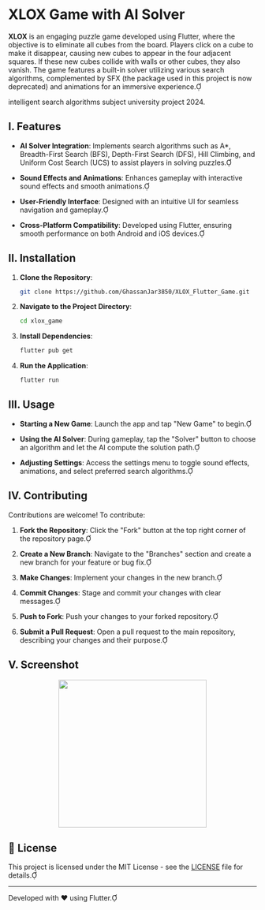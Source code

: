 # XLOX Game with AI Solver

**XLOX** is an engaging puzzle game developed using Flutter, where the objective is to eliminate all cubes from the board. Players click on a cube to make it disappear, causing new cubes to appear in the four adjacent squares. If these new cubes collide with walls or other cubes, they also vanish. The game features a built-in solver utilizing various search algorithms, complemented by SFX (the package used in this project is now deprecated) and animations for an immersive experience.

intelligent search algorithms subject university project 2024.

## I. Features

- **AI Solver Integration**: Implements search algorithms such as A*, Breadth-First Search (BFS), Depth-First Search (DFS), Hill Climbing, and Uniform Cost Search (UCS) to assist players in solving puzzles.

- **Sound Effects and Animations**: Enhances gameplay with interactive sound effects and smooth animations.

- **User-Friendly Interface**: Designed with an intuitive UI for seamless navigation and gameplay.

- **Cross-Platform Compatibility**: Developed using Flutter, ensuring smooth performance on both Android and iOS devices.

## II. Installation

1. **Clone the Repository**:

   ```bash
   git clone https://github.com/GhassanJar3850/XLOX_Flutter_Game.git
   ```
   

2. **Navigate to the Project Directory**:

   ```bash
   cd xlox_game
   ```
   

3. **Install Dependencies**:

   ```bash
   flutter pub get
   ```
   

4. **Run the Application**:

   ```bash
   flutter run
   ```
   

## III. Usage

- **Starting a New Game**: Launch the app and tap "New Game" to begin.

- **Using the AI Solver**: During gameplay, tap the "Solver" button to choose an algorithm and let the AI compute the solution path.

- **Adjusting Settings**: Access the settings menu to toggle sound effects, animations, and select preferred search algorithms.

## IV. Contributing

Contributions are welcome! To contribute:

1. **Fork the Repository**: Click the "Fork" button at the top right corner of the repository page.

2. **Create a New Branch**: Navigate to the "Branches" section and create a new branch for your feature or bug fix.

3. **Make Changes**: Implement your changes in the new branch.

4. **Commit Changes**: Stage and commit your changes with clear messages.

5. **Push to Fork**: Push your changes to your forked repository.

6. **Submit a Pull Request**: Open a pull request to the main repository, describing your changes and their purpose.

## V. Screenshot

<div align=center>
   <img src="screenshots/preview.gif" width="300">
</div>

## 📜 License

This project is licensed under the MIT License - see the [LICENSE](LICENSE) file for details.

---

Developed with ❤️ using Flutter. 
